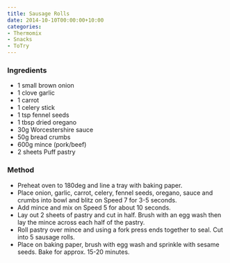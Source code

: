 ```yaml
---
title: Sausage Rolls
date: 2014-10-10T00:00:00+10:00
categories:
- Thermomix
- Snacks
- ToTry
---
```









### Ingredients

* 1 small brown onion
* 1 clove garlic
* 1 carrot
* 1 celery stick
* 1 tsp fennel seeds
* 1 tbsp dried oregano
* 30g Worcestershire sauce
* 50g bread crumbs
* 600g mince (pork/beef)
* 2 sheets Puff pastry

### Method

* Preheat oven to 180deg and line a tray with baking paper.
* Place onion, garlic, carrot, celery, fennel seeds, oregano, sauce and crumbs into bowl and blitz on Speed 7 for 3-5 seconds.
* Add mince and mix on Speed 5 for about 10 seconds.
* Lay out 2 sheets of pastry and cut in half.  Brush with an egg wash then lay the mince across each half of the pastry.  
* Roll pastry over mince and using a fork press ends together to seal.  Cut into 5 sausage rolls.  
* Place on baking paper, brush with egg wash and sprinkle with sesame seeds.  Bake for approx. 15-20 minutes.
